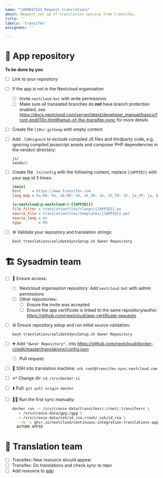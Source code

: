 ```yaml
---
name: "\U0001F523 Request translations"
about: Request set up of translation syncing from transifex.
title: ''
labels: 'transifex'
assignees: ''

---
```


<!-- Just submit the form as is and afterwards work through the points and tick the boxes -->

# 👤 App repository

**To be done by you**

- [ ] Link to your repository: 
- [ ] If the app is not in the Nextcloud organisation
    - [ ] Invite `nextcloud-bot` with write permissions
    - [ ] Make sure all translated branches do **not** have branch protection enabled, see https://docs.nextcloud.com/server/latest/developer_manual/basics/front-end/l10n.html#setup-of-the-transifex-sync for more details
- [ ] Create file `l10n/.gitkeep` with empty content
- [ ] Add `.l10nignore` to exclude compiled JS files and thirdparty code, e.g. ignoring compiled javascript assets and composer PHP dependencies in the vendor/ directory:
  ```
  js/
  vendor/
  ```
- [ ] Create file `.tx/config` with the following content, replace `{{APPID}}` with your app id 3 times:
  ```ini
  [main]
  host     = https://www.transifex.com
  lang_map = hu_HU: hu, nb_NO: nb, sk_SK: sk, th_TH: th, ja_JP: ja, bg_BG: bg, cs_CZ: cs, fi_FI: fi

  [o:nextcloud:p:nextcloud:r:{{APPID}}]
  file_filter = translationfiles/<lang>/{{APPID}}.po
  source_file = translationfiles/templates/{{APPID}}.pot
  source_lang = en
  type        = PO
  ```
- [ ] ⚙️ Validate your repository and translation strings:
  ```sh
  bash translations/validateSyncSetup.sh Owner Repository
  ```


# 🏗️ Sysadmin team
- [ ] 👀 Ensure access:
    - [ ] Nextcloud organisation repository: Add `nextcloud-bot` with admin permissions
    - [ ] Other repositories:
        - [ ] Ensure the invite was accepted
        - [ ] Ensure the app certificate is linked to the same repository/author https://github.com/nextcloud/app-certificate-requests
- [ ] ⚙️ Ensure repository setup and run initial source validation:
  ```sh
  bash translations/validateSyncSetup.sh Owner Repository
  ```

- [ ] ➕ Add `"Owner Repository",` into https://github.com/nextcloud/docker-ci/edit/master/translations/config.json
    - [ ] Pull request:
- [ ] 🔑 SSH into translation machine: `ssh root@transifex-sync.nextcloud.com`
- [ ] ↩️ Change dir: `cd /srv/docker-ci`
- [ ] ⬇️ Pull: `git pull origin master`
- [ ] 🧑‍💻 Run the first sync manually:
  ```sh
  docker run -v /srv/cronie-data/transifexrc:/root/.transifexrc \
    -v /srv/cronie-data/gpg:/gpg \
    -v /srv/cronie-data/ssh/id_rsa:/root/.ssh/id_rsa \
    --rm -i ghcr.io/nextcloud/continuous-integration-translations-app \
    AUTHOR APPID
  ```


# 🔣 Translation team
- [ ] Transifex: New resource should appear
- [ ] Transifex: Do translations and check sync to repo
- [ ] Add resource to [wiki](https://help.nextcloud.com/t/list-of-resources-and-their-priority-for-translation/78312/)
